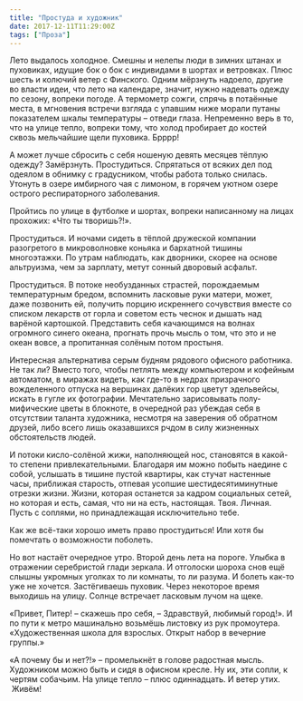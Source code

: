 ```yaml
---
title: "Простуда и художник"
date: 2017-12-11T11:29:00Z
tags: ["Проза"]
---
```


Лето выдалось холодное. Смешны и нелепы люди в зимних штанах и пуховиках, идущие бок о бок с индивидами в шортах и ветровках. Плюс шесть и колючий ветер с Финского. Одним мёрзнуть надоело, другие во власти идеи, что лето на календаре, значит, нужно надевать одежду по сезону, вопреки погоде. А термометр сожги, спрячь в потаённые места, в мгновения встречи взгляда с упавшим ниже морали путаны показателем шкалы температуры – отведи глаза. Непременно верь в то, что на улице тепло, вопреки тому, что холод пробирает до костей сквозь мельчайшие щели пуховика. Брррр!


А может лучше сбросить с себя ношеную девять месяцев тёплую одежду? Замёрзнуть. Простудиться. Спрятаться от всяких дел под одеялом в обнимку с градусником, чтобы работа только снилась. Утонуть в озере имбирного чая с лимоном, в горячем уютном озере острого респираторного заболевания.

Пройтись по улице в футболке и шортах, вопреки написанному на лицах прохожих: «Что ты творишь?!». 

Простудиться. И ночами сидеть в тёплой дружеской компании разогретого в микроволновке коньяка и бархатной тишины многоэтажки. По утрам наблюдать, как дворники, скорее на основе альтруизма, чем за зарплату, метут сонный дворовый асфальт.

Простудиться. В потоке необузданных страстей, порождаемым температурным бредом, вспомнить ласковые руки матери, может, даже позвонить ей, получить порцию искреннего сочувствия вместе со списком лекарств от горла и советом есть чеснок и дышать над варёной картошкой. Представить себя качающимся на волнах огромного синего океана, прогнать прочь мысль о том, что это и не океан вовсе, а пропитанная солёным потом простыня.

Интересная альтернатива серым будням рядового офисного работника. Не так ли? Вместо того, чтобы петлять между компьютером и кофейным автоматом, в миражах видеть, как где-то в недрах призрачного вожделенного отпуска на вершинах далёких гор цветут эдельвейсы, искать в гугле их фотографии. Мечтательно зарисовывать полу-мифические цветы в блокноте, в очередной раз убеждая себя в отсутствии таланта художника, несмотря на заверения об обратном друзей, либо всего лишь оказавшихся рчдом в силу жизненных обстоятельств людей.

И потоки кисло-солёной жижи, наполняющей нос, становятся в какой-то степени привлекательными. Благодаря им можно побыть наедине с собой, услышать в тишине пустой квартиры, как стучат настенные часы, приближая старость, отпевая усопшие шестидесятиминутные отрезки жизни. Жизни, которая останется за кадром социальных сетей, но которая и есть, самая, что ни на есть, настоящая. Твоя. Личная. Пусть с соплями, но принадлежащая исключительно тебе.

Как же всё-таки хорошо иметь право простудиться! Или хотя бы помечтать о возможности поболеть.

Но вот настаёт очередное утро. Второй день лета на пороге. Улыбка в отражении серебристой глади зеркала. И отголоски шороха снов ещё слышны укромных уголках то ли комнаты, то ли разума. И болеть как-то уже не хочется. Застёгиваешь пуховик. Через некоторое время выходишь на улицу. Солнце встречает ласковым лучом на щеке. 

«Привет, Питер! – скажешь про себя, – Здравствуй, любимый город!». И по пути к метро машинально возьмёшь листовку из рук промоутера. «Художественная школа для взрослых. Открыт набор в вечерние группы.»

«А почему бы и нет?!» – промелькнёт в голове радостная мысль. Художником можно быть и сидя в офисном кресле. Ну их, эти сопли, к чертям собачьим. На улице тепло – плюс одиннадцать. И ветер утих.  Живём!



